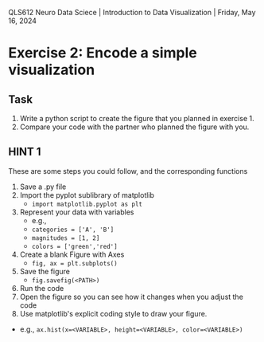 QLS612 Neuro Data Sciece | Introduction to Data Visualization | Friday, May 16, 2024

# Exercise 2: Encode a simple visualization

## Task
1. Write a python script to create the figure that you planned in exercise 1.
2. Compare your code with the partner who planned the figure with you.

## HINT 1 
These are some steps you could follow, and the corresponding functions
1. Save a .py file
2. Import the pyplot sublibrary of matplotlib 
   - `import matplotlib.pyplot as plt`
3. Represent your data with variables
   - e.g.,
   - `categories = ['A', 'B']`
   - `magnitudes = [1, 2]`
   - `colors = ['green','red']`
4. Create a blank Figure with Axes
   - `fig, ax = plt.subplots()`
5. Save the figure
   - `fig.savefig(<PATH>)`
6. Run the code
7. Open the figure so you can see how it changes when you adjust the code
8.  Use matplotlib's explicit coding style to draw your figure.
   - e.g., `ax.hist(x=<VARIABLE>, height=<VARIABLE>, color=<VARIABLE>)`
